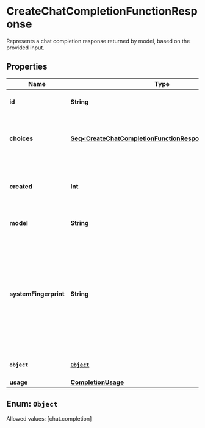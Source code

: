 

# CreateChatCompletionFunctionResponse

Represents a chat completion response returned by model, based on the provided input.

## Properties

Name | Type | Description | Notes
------------ | ------------- | ------------- | -------------
**id** | **String** | A unique identifier for the chat completion. | 
**choices** | [**Seq&lt;CreateChatCompletionFunctionResponseChoicesInner&gt;**](CreateChatCompletionFunctionResponseChoicesInner.md) | A list of chat completion choices. Can be more than one if &#x60;n&#x60; is greater than 1. | 
**created** | **Int** | The Unix timestamp (in seconds) of when the chat completion was created. | 
**model** | **String** | The model used for the chat completion. | 
**systemFingerprint** | **String** | This fingerprint represents the backend configuration that the model runs with.  Can be used in conjunction with the &#x60;seed&#x60; request parameter to understand when backend changes have been made that might impact determinism.  |  [optional]
**`object`** | [**`Object`**](#`Object`) | The object type, which is always &#x60;chat.completion&#x60;. | 
**usage** | [**CompletionUsage**](CompletionUsage.md) |  |  [optional]


## Enum: `Object`
Allowed values: [chat.completion]




